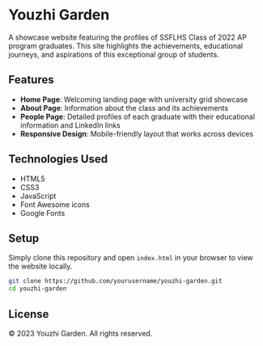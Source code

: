 # Youzhi Garden

A showcase website featuring the profiles of SSFLHS Class of 2022 AP program graduates. This site highlights the achievements, educational journeys, and aspirations of this exceptional group of students.

## Features

- **Home Page**: Welcoming landing page with university grid showcase
- **About Page**: Information about the class and its achievements
- **People Page**: Detailed profiles of each graduate with their educational information and LinkedIn links
- **Responsive Design**: Mobile-friendly layout that works across devices

## Technologies Used

- HTML5
- CSS3
- JavaScript
- Font Awesome icons
- Google Fonts

## Setup

Simply clone this repository and open `index.html` in your browser to view the website locally.

```bash
git clone https://github.com/yourusername/youzhi-garden.git
cd youzhi-garden
```

## License

© 2023 Youzhi Garden. All rights reserved. 